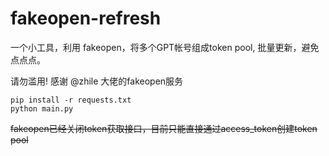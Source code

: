 # fakeopen-refresh
一个小工具，利用 fakeopen，将多个GPT帐号组成token pool, 批量更新，避免点点点。  

请勿滥用!  感谢 @zhile 大佬的fakeopen服务

``` shell  
pip install -r requests.txt
python main.py
```


~~fakeopen已经关闭token获取接口，目前只能直接通过access_token创建token pool~~  
